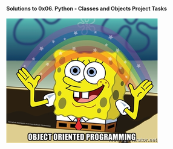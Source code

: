 #### Solutions to 0x06. Python - Classes and Objects Project Tasks

![oop-meme](https://github.com/Odhiambo00/My-README-Images/blob/main/images/oop-meme.jpg?raw=true)
